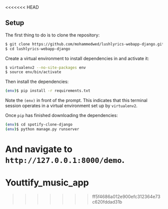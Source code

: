 <<<<<<< HEAD



## Setup

The first thing to do is to clone the repository:

```sh
$ git clone https://github.com/mohammedwed/lushlyrics-webapp-django.git
$ cd lushlyrics-webapp-django
```

Create a virtual environment to install dependencies in and activate it:

```sh
$ virtualenv2 --no-site-packages env
$ source env/bin/activate
```

Then install the dependencies:

```sh
(env)$ pip install -r requirements.txt
```
Note the `(env)` in front of the prompt. This indicates that this terminal
session operates in a virtual environment set up by `virtualenv2`.

Once `pip` has finished downloading the dependencies:
```sh
(env)$ cd spotify-clone-django
(env)$ python manage.py runserver
```
And navigate to `http://127.0.0.1:8000/demo`.
=======
# Youttify_music_app
>>>>>>> ff5f4686a012e900efc312364e73c620fddad31b
